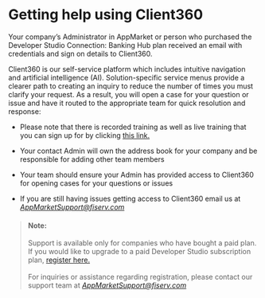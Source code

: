 # Getting help using Client360

Your company’s Administrator in AppMarket or person who purchased the Developer Studio Connection: Banking Hub plan received an email with credentials and sign on details to Client360. 

Client360 is our self-service platform which includes intuitive navigation and artificial intelligence (AI). Solution-specific service menus provide a clearer path to creating an inquiry to reduce the number of times you must clarify your request. As a result, you will open a case for your question or issue and have it routed to the appropriate team for quick resolution and response:

* Please note that there is recorded training as well as live training that you can sign up for by clicking <a href="https://virtualtrainer.fiservapps.com/TrainGuides/Client360/Content/client/gs-training.htm?tocpath=Get%20started%7C_____1" >this link.</a> 


* Your contact Admin will own the address book for your company and be responsible for adding other team members

* Your team should ensure your Admin has provided access to Client360 for opening cases for your questions or issues

* If you are still having issues getting access to Client360 email us at *AppMarketSupport@fiserv.com*


> #### Note: 
>
> Support is available only for companies who have bought a paid plan. If you would like to upgrade to a paid Developer Studio subscription plan, <a href="https://appmarket.fiservapps.com/fintech" >register here.</a> <br> <br> For inquiries or assistance regarding registration, please contact our support team at *AppMarketSupport@fiserv.com* 
